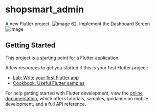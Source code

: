 # shopsmart_admin

A new Flutter project.
![image](https://github.com/JacklynConn/shopsmart_admin/assets/148744079/c66f0436-8f8d-4ba7-a286-69b0dd1e4ad4)
62. Implement the Dashboard Screen
![image](https://github.com/JacklynConn/shopsmart_admin/assets/148744079/45295d34-56a7-4fbf-b3d1-1604db297b94)



## Getting Started

This project is a starting point for a Flutter application.

A few resources to get you started if this is your first Flutter project:

- [Lab: Write your first Flutter app](https://docs.flutter.dev/get-started/codelab)
- [Cookbook: Useful Flutter samples](https://docs.flutter.dev/cookbook)

For help getting started with Flutter development, view the
[online documentation](https://docs.flutter.dev/), which offers tutorials,
samples, guidance on mobile development, and a full API reference.
